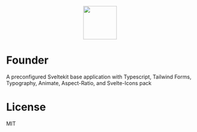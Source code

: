 
<p align="center">
<img src=https://github.com/marcosfdev/Templar/blob/main/src/lib/assets/images/Founder.png width=90 height=90>

# Founder
A preconfigured Sveltekit base application with Typescript, Tailwind Forms, Typography, Animate, Aspect-Ratio,  and Svelte-Icons pack

# License
MIT
